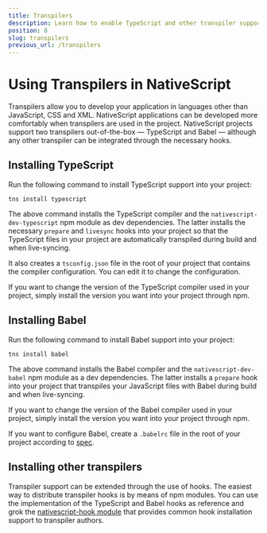 ```yaml
---
title: Transpilers
description: Learn how to enable TypeScript and other transpiler support in your project.
position: 8
slug: transpilers
previous_url: /transpilers
---
```


# Using Transpilers in NativeScript

Transpilers allow you to develop your application in languages other than JavaScript, CSS and XML. NativeScript applications can be developed more comfortably when transpilers are used in the project. NativeScript projects support two transpilers out-of-the-box &mdash; TypeScript and Babel &mdash; although any other transpiler can be integrated through the necessary hooks.

## Installing TypeScript

Run the following command to install TypeScript support into your project:

```Shell
tns install typescript
```

The above command installs the TypeScript compiler and the `nativescript-dev-typescript` npm module as dev dependencies. The latter installs the necessary `prepare` and `livesync` hooks into your project so that the TypeScript files in your project are automatically transpiled during build and when live-syncing.

It also creates a `tsconfig.json` file in the root of your project that contains the compiler configuration. You can edit it to change the configuration.

If you want to change the version of the TypeScript compiler used in your project, simply install the version you want into your project through npm.

## Installing Babel

Run the following command to install Babel support into your project:

```Shell
tns install babel
```

The above command installs the Babel compiler and the `nativescript-dev-babel` npm module as a dev dependencies. The latter installs a `prepare` hook into your project that transpiles your JavaScript files with Babel during build and when live-syncing.

If you want to change the version of the Babel compiler used in your project, simply install the version you want into your project through npm.

If you want to configure Babel, create a `.babelrc` file in the root of your project according to [spec](https://babeljs.io/docs/usage/babelrc/).

## Installing other transpilers

Transpiler support can be extended through the use of hooks. The easiest way to distribute transpiler hooks is by means of npm modules. You can use the implementation of the TypeScript and Babel hooks as reference and grok the [nativescript-hook module](https://github.com/NativeScript/nativescript-hook) that provides common hook installation support to transpiler authors.
